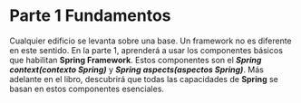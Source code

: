 # Parte 1 Fundamentos
Cualquier edificio se levanta sobre una base. Un framework no es diferente en este sentido. En la parte 1, aprenderá a usar los componentes básicos que habilitan **Spring Framework**. Estos componentes son el ***Spring context(contexto Spring)*** y ***Spring aspects(aspectos Spring)***. Más adelante en el libro, descubrirá que todas las capacidades de **Spring** se basan en estos componentes esenciales.
